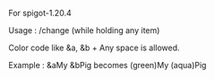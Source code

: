 For spigot-1.20.4

Usage : /change <name>            (while holding any item)

Color code like &a, &b + Any space is allowed.

Example : &aMy &bPig  becomes (green)My (aqua)Pig

